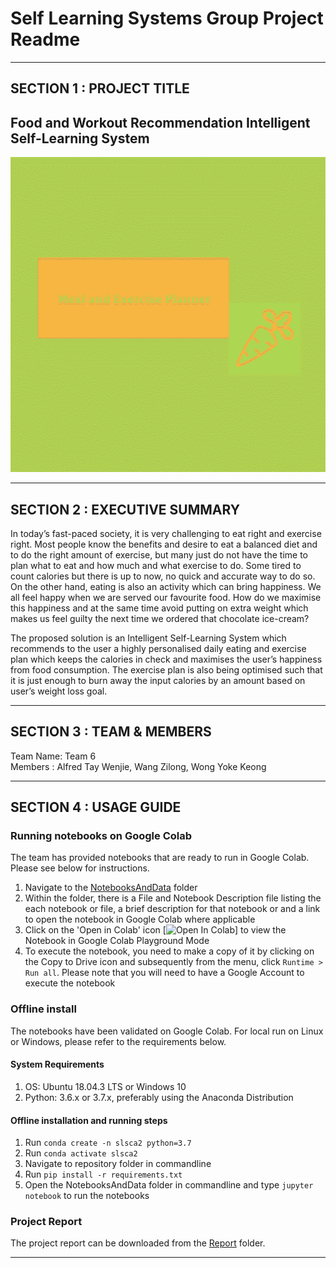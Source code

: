 # Self Learning Systems Group Project Readme
---

## SECTION 1 : PROJECT TITLE
## Food and Workout Recommendation Intelligent Self-Learning System

![Meal and Exercise Planner Logo](Image.png?raw=true "Meal and Exercise Planner")
  
---
## SECTION 2 : EXECUTIVE SUMMARY
In today’s fast-paced society, it is very challenging to eat right and exercise right. Most people know the benefits and desire to eat a balanced diet and to do the right amount of exercise, but many just do not have the time to plan what to eat and how much and what exercise to do. Some tired to count calories but there is up to now, no quick and accurate way to do so. 
On the other hand, eating is also an activity which can bring happiness. We all feel happy when we are served our favourite food. How do we maximise this happiness and at the same time avoid putting on extra weight which makes us feel guilty the next time we ordered that chocolate ice-cream? 

The proposed solution is an Intelligent Self-Learning System which recommends to the user a highly personalised daily eating and exercise plan which keeps the calories in check and maximises the user’s happiness from food consumption. The exercise plan is also being optimised such that it is just enough to burn away the input calories by an amount based on user’s weight loss goal. 

---
## SECTION 3 : TEAM & MEMBERS
Team Name: Team 6  
Members  : Alfred Tay Wenjie, Wang Zilong, Wong Yoke Keong

---
## SECTION 4 : USAGE GUIDE

### Running notebooks on Google Colab

The team has provided notebooks that are ready to run in Google Colab. Please see below for instructions.

1. Navigate to the [NotebooksAndData](/NotebooksAndData) folder
2. Within the folder, there is a File and Notebook Description file listing the each notebook or file, a brief description for that notebook or and a link to open the notebook in Google Colab where applicable
3. Click on the 'Open in Colab' icon [![Open In Colab](https://colab.research.google.com/assets/colab-badge.svg)] to view the Notebook in Google Colab Playground Mode
4. To execute the notebook, you need to make a copy of it by clicking on the Copy to Drive icon and subsequently from the menu, click `Runtime > Run all`. Please note that you will need to have a Google Account to execute the notebook

### Offline install

The notebooks have been validated on Google Colab. For local run on Linux or Windows, please refer to the requirements below.  

#### System Requirements
1. OS: Ubuntu 18.04.3 LTS or Windows 10
2. Python: 3.6.x or 3.7.x, preferably using the Anaconda Distribution

#### Offline installation and running steps
1. Run `conda create -n slsca2 python=3.7`
2. Run `conda activate slsca2`
3. Navigate to repository folder in commandline
4. Run `pip install -r requirements.txt`
5. Open the NotebooksAndData folder in commandline and type `jupyter notebook` to run the notebooks


### Project Report
The project report can be downloaded from the [Report](/Report) folder.

---